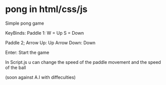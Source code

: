 # pong in html/css/js
Simple pong game


KeyBinds:
Paddle 1:
W = Up
S = Down

Paddle 2;
Arrow Up: Up
Arrow Down: Down


Enter: Start the game

In Script.js
u can change the speed of the paddle movement and the speed of the ball




(soon against A.I with diffeculties)

